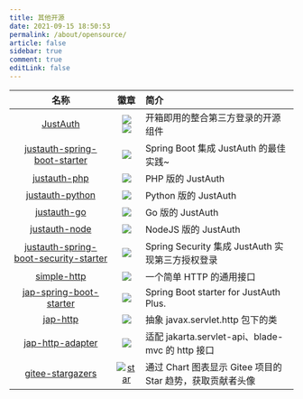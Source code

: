 ```yaml
---
title: 其他开源
date: 2021-09-15 18:50:53
permalink: /about/opensource/
article: false
sidebar: true
comment: true
editLink: false
---
```



| 名称 | 徽章 | 简介 |
|:--------:|:--------:|:--------|
| [JustAuth](https://github.com/justauth/JustAuth) | ![](https://img.shields.io/github/stars/justauth/JustAuth?style=social) ![](https://gitee.com/yadong.zhang/JustAuth/badge/star.svg?theme=gvp) | 开箱即用的整合第三方登录的开源组件 |
| [justauth-spring-boot-starter](https://github.com/justauth/justauth-spring-boot-starter) | ![](https://img.shields.io/github/stars/justauth/justauth-spring-boot-starter?style=social) | Spring Boot 集成 JustAuth 的最佳实践~ |
| [justauth-php](https://github.com/justauth/justauth-php) | ![](https://img.shields.io/github/stars/justauth/justauth-php?style=social) | PHP 版的 JustAuth |
| [justauth-python](https://github.com/justauth/justauth-python) | ![](https://img.shields.io/github/stars/justauth/justauth-python?style=social) | Python 版的 JustAuth |
| [justauth-go](https://github.com/justauth/justauth-go) | ![](https://img.shields.io/github/stars/justauth/justauth-go?style=social) | Go 版的 JustAuth |
| [justauth-node](https://github.com/justauth/justauth-node) | ![](https://img.shields.io/github/stars/justauth/justauth-node?style=social) | NodeJS 版的 JustAuth |
| [justauth-spring-boot-security-starter](https://github.com/justauth/justauth-spring-boot-security-starter) | ![](https://img.shields.io/github/stars/justauth/justauth-spring-boot-security-starter?style=social) | Spring Security 集成 JustAuth 实现第三方授权登录 |
| [simple-http](https://github.com/justauth/simple-http) | ![](https://img.shields.io/github/stars/justauth/simple-http?style=social) | 一个简单 HTTP 的通用接口 |
| [jap-spring-boot-starter](https://github.com/fujieid/jap-spring-boot-starter) | ![](https://img.shields.io/github/stars/fujieid/jap-spring-boot-starter?style=social) | Spring Boot starter for JustAuth Plus. |
| [jap-http](https://github.com/fujieid/jap-http) | ![](https://img.shields.io/github/stars/fujieid/jap-http?style=social)  | 抽象 javax.servlet.http 包下的类 |
| [jap-http-adapter](https://github.com/fujieid/jap-http-adapter) | ![](https://img.shields.io/github/stars/fujieid/jap-http-adapter?style=social) | 适配 jakarta.servlet-api、blade-mvc 的 http 接口 |
| [gitee-stargazers](https://gitee.com/yadong.zhang/gitee-stargazers) | [![star](https://gitee.com/yadong.zhang/gitee-stargazers/badge/star.svg?theme=white)](https://gitee.com/yadong.zhang/gitee-stargazers/stargazers) | 通过 Chart 图表显示 Gitee 项目的 Star 趋势，获取贡献者头像 |



